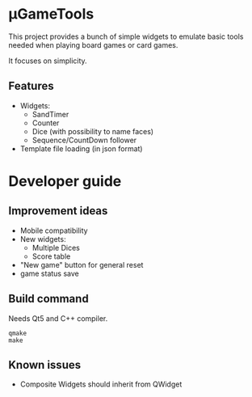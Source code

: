 # µGameTools

This project provides a bunch of simple widgets to emulate basic tools needed when playing board games or card games.

It focuses on simplicity.

## Features

- Widgets:
  - SandTimer
  - Counter
  - Dice (with possibility to name faces)
  - Sequence/CountDown follower
- Template file loading (in json format)


# Developer guide

## Improvement ideas

- Mobile compatibility
- New widgets:
   - Multiple Dices
   - Score table
- "New game" button for general reset
- game status save

## Build command

Needs Qt5 and C++ compiler.

```
qmake
make
```

## Known issues

- Composite Widgets should inherit from QWidget




